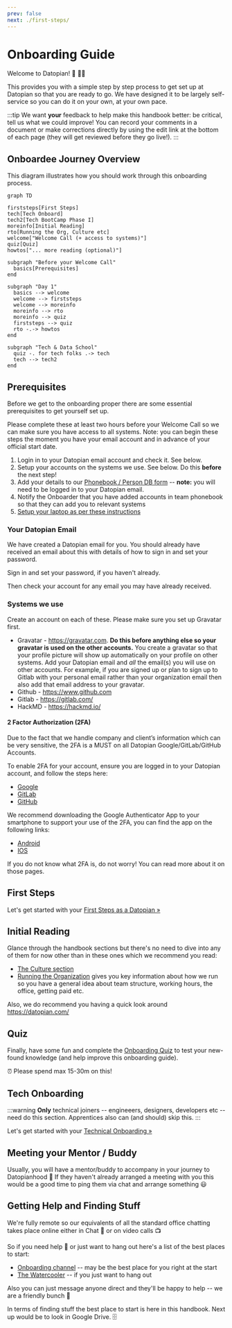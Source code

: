 ```yaml
---
prev: false
next: ./first-steps/
---
```


# Onboarding Guide

Welcome to Datopian! 🚀 👩‍🚀

This provides you with a simple step by step process to get set up at Datopian so that you are ready to go. We have designed it to be largely self-service so you can do it on your own, at your own pace.

:::tip
We want **your** feedback to help make this handbook better: be critical, tell us what we could improve! You can record your comments in a document or make corrections directly by using the edit link at the bottom of each page (they will get reviewed before they go live!).
:::

## Onboardee Journey Overview

This diagram illustrates how you should work through this onboarding process.

```mermaid
graph TD

firststeps[First Steps]
tech[Tech Onboard]
tech2[Tech BootCamp Phase I]
moreinfo[Initial Reading]
rto[Running the Org, Culture etc]
welcome["Welcome Call (+ access to systems)"]
quiz[Quiz]
howtos["... more reading (optional)"]

subgraph "Before your Welcome Call"
  basics[Prerequisites]
end

subgraph "Day 1"
  basics --> welcome
  welcome --> firststeps
  welcome --> moreinfo 
  moreinfo --> rto
  moreinfo --> quiz
  firststeps --> quiz
  rto -.-> howtos
end

subgraph "Tech & Data School"
  quiz -. for tech folks .-> tech
  tech --> tech2
end
```

<mermaid />

## Prerequisites 

Before we get to the onboarding proper there are some essential prerequisites to get yourself set up.

Please complete these at least two hours before your Welcome Call so we can make sure you have access to all systems. Note: you can begin these steps the moment you have your email account and in advance of your official start date.

1. Login in to your Datopian email account and check it. See below.
2. Setup your accounts on the systems we use. See below. Do this **before** the next step!
3. Add your details to our [Phonebook / Person DB form][googleform] -- **note:** you will need to be logged in to your Datopian email.
4. Notify the Onboarder that you have added accounts in team phonebook so that they can add you to relevant systems
5. [Setup your laptop as per these instructions][laptop]


[googleform]: https://docs.google.com/forms/d/e/1FAIpQLSfFi5egs4lQFkqJ-M_UGl3KnY0Bip0vLl_qEhdPIhEVlTiWkQ/viewform?usp=sf_link
[laptop]: /laptop-setup/

### Your Datopian Email

We have created a Datopian email for you. You should already have received an email about this with details of how to sign in and set your password.

Sign in and set your password, if you haven't already.

Then check your account for any email you may have already received.

### Systems we use

Create an account on each of these. Please make sure you set up Gravatar first.

* Gravatar - https://gravatar.com. **Do this before anything else so your gravatar is used on the other accounts.** You create a gravatar so that your profile picture will show up automatically on your profile on other systems. Add your Datopian email and *all* the email(s) you will use on other accounts. For example, if you are signed up or plan to sign up to Gitlab with your personal email rather than your organization email then also add that email address to your gravatar.
* Github - https://www.github.com
* Gitlab - https://gitlab.com/
* HackMD - https://hackmd.io/

#### 2 Factor Authorization (2FA)

Due to the fact that we handle company and client’s information which can be very sensitive, the 2FA is a MUST on all Datopian Google/GitLab/GitHub Accounts.

To enable 2FA for your account, ensure you are logged in to your Datopian account, and follow the steps here:

* [Google][Google2FA]
* [GitLab][GitLab2FA]
* [GitHub][GitHub2FA]

We recommend downloading the Google Authenticator App to your smartphone to support your use of the 2FA, you can find the app on the following links:

* [Android][GoogleAndroidAuth]
* [IOS][GoogleIOSAuth]

If you do not know what 2FA is, do not worry! You can read more about it on those pages.

[Google2FA]: https://support.google.com/accounts/answer/185839?co=GENIE.Platform%3DDesktop&hl=en
[GitLab2FA]: https://docs.gitlab.com/ee/user/profile/account/two_factor_authentication.html
[GitHub2FA]: https://help.github.com/en/github/authenticating-to-github/configuring-two-factor-authentication
[GoogleAndroidAuth]: https://play.google.com/store/apps/details?id=com.google.android.apps.authenticator2&hl=en
[GoogleIOSAuth]: https://apps.apple.com/us/app/google-authenticator/id388497605

## First Steps

Let's get started with your [First Steps as a Datopian &raquo;][first-steps]

[first-steps]: ./first-steps/


## Initial Reading

Glance through the handbook sections but there's no need to dive into any of them for now other than in these ones which we recommend you read:

* [The Culture section](/culture/)
* [Running the Organization](/running-the-org/) gives you key information about how we run so you have a general idea about team structure, working hours, the office, getting paid etc.

Also, we do recommend you having a quick look around https://datopian.com/ 


## Quiz

Finally, have some fun and complete the [Onboarding Quiz][quiz] to test your new-found knowledge (and help improve this onboarding guide).

⏰ Please spend max 15-30m on this!

[quiz]: https://docs.google.com/forms/d/e/1FAIpQLSdtKZ9D4YpDDJ39HfPUniBcCuiLZ1c92Ri7LvE9nudgs_ZzMg/viewform


## Tech Onboarding

:::warning
**Only** technical joiners -- engineeers, designers, developers etc -- need do this section. Apprentices also can (and should) skip this.
:::

Let's get started with your [Technical Onboarding &raquo;][tech]

[tech]: ./tech/


## Meeting your Mentor / Buddy

Usually, you will have a mentor/buddy to accompany in your journey to Datopianhood 🚀 If they haven't already arranged a meeting with you this would be a good time to ping them via chat and arrange something 😃


## Getting Help and Finding Stuff

We're fully remote so our equivalents of all the standard office chatting takes place online either in Chat 💬 or on video calls 📺

So if you need help 🙋 or just want to hang out here's a list of the best places to start:

* [Onboarding channel](https://chat.google.com/room/AAAAQmJneCg) -- may be the best place for you right at the start
* [The Watercooler](https://chat.google.com/room/AAAAVJ0Vn3Q) -- if you just want to hang out

Also you can just message anyone direct and they'll be happy to help -- we are a friendly bunch 🤗

In terms of finding stuff the best place to start is here in this handbook. Next up would be to look in Google Drive. 🗄️

